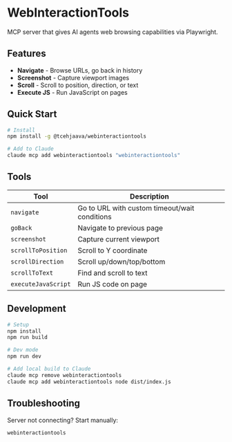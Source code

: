 # WebInteractionTools

MCP server that gives AI agents web browsing capabilities via Playwright.

## Features

- **Navigate** - Browse URLs, go back in history
- **Screenshot** - Capture viewport images  
- **Scroll** - Scroll to position, direction, or text
- **Execute JS** - Run JavaScript on pages

## Quick Start

```bash
# Install
npm install -g @tcehjaava/webinteractiontools

# Add to Claude
claude mcp add webinteractiontools "webinteractiontools"
```

## Tools

| Tool | Description |
|------|-------------|
| `navigate` | Go to URL with custom timeout/wait conditions |
| `goBack` | Navigate to previous page |
| `screenshot` | Capture current viewport |
| `scrollToPosition` | Scroll to Y coordinate |
| `scrollDirection` | Scroll up/down/top/bottom |
| `scrollToText` | Find and scroll to text |
| `executeJavaScript` | Run JS code on page |

## Development

```bash
# Setup
npm install
npm run build

# Dev mode
npm run dev

# Add local build to Claude
claude mcp remove webinteractiontools
claude mcp add webinteractiontools node dist/index.js
```

## Troubleshooting

Server not connecting? Start manually:
```bash
webinteractiontools
```
